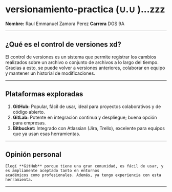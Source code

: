 # versionamiento-practica  (∪.∪ )...zzz

**Nombre:** Raul Emmanuel Zamora Perez 
**Carrera** DGS 9A

---

## ¿Qué es el control de versiones xd?

El control de versiones es un sistema que permite registrar los cambios realizados sobre un archivo o conjunto de archivos a lo largo del tiempo. 
Gracias a esto, se puede volver a versiones anteriores, colaborar en equipo y mantener un historial de modificaciones.

---

## Plataformas exploradas

1. **GitHub:** Popular, fácil de usar, ideal para proyectos colaborativos y de código abierto.
2. **GitLab:** Potente en integración continua y despliegue; buena opción para empresas.
3. **Bitbucket:** Integrado con Atlassian (Jira, Trello), excelente para equipos que ya usan esas herramientas.

---

## Opinión personal

````
Elegí **GitHub** porque tiene una gran comunidad, es fácil de usar, y es ampliamente aceptado tanto en entornos 
académicos como profesionales. Además, ya tengo experiencia con esta herramienta.
````
---

